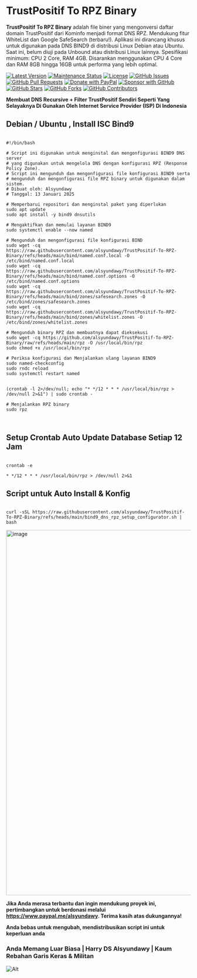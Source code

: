 # TrustPositif To RPZ Binary


**TrustPositif To RPZ Binary** adalah file biner yang mengonversi daftar domain TrustPositif dari Kominfo menjadi format DNS RPZ. Mendukung fitur WhiteList dan Google SafeSearch (terbaru!). 
Aplikasi ini dirancang khusus untuk digunakan pada DNS BIND9 di distribusi Linux Debian atau Ubuntu. Saat ini, belum diuji pada Unbound atau distribusi Linux lainnya. Spesifikasi minimum: CPU 2 Core, RAM 4GB. Disarankan menggunakan CPU 4 Core dan RAM 8GB hingga 16GB untuk performa yang lebih optimal.


[![Latest Version](https://img.shields.io/github/v/release/alsyundawy/TrustPositif-To-RPZ-Binary)](https://github.com/alsyundawy/TrustPositif-To-RPZ-Binary/releases)
[![Maintenance Status](https://img.shields.io/maintenance/yes/9999)](https://github.com/alsyundawy/TrustPositif-To-RPZ-Binary/)
[![License](https://img.shields.io/github/license/alsyundawy/TrustPositif-To-RPZ-Binary)](https://github.com/alsyundawy/TrustPositif-To-RPZ-Binary/blob/master/LICENSE)
[![GitHub Issues](https://img.shields.io/github/issues/alsyundawy/TrustPositif-To-RPZ-Binary)](https://github.com/alsyundawy/TrustPositif-To-RPZ-Binary/issues)
[![GitHub Pull Requests](https://img.shields.io/github/issues-pr/alsyundawy/TrustPositif-To-RPZ-Binary)](https://github.com/alsyundawy/TrustPositif-To-RPZ-Binary/pulls)
[![Donate with PayPal](https://img.shields.io/badge/PayPal-donate-orange)](https://www.paypal.me/alsyundawy)
[![Sponsor with GitHub](https://img.shields.io/badge/GitHub-sponsor-orange)](https://github.com/sponsors/alsyundawy)
[![GitHub Stars](https://img.shields.io/github/stars/alsyundawy/TrustPositif-To-RPZ-Binary?style=social)](https://github.com/alsyundawy/TrustPositif-To-RPZ-Binary/stargazers)
[![GitHub Forks](https://img.shields.io/github/forks/alsyundawy/TrustPositif-To-RPZ-Binary?style=social)](https://github.com/alsyundawy/TrustPositif-To-RPZ-Binary/network/members)
[![GitHub Contributors](https://img.shields.io/github/contributors/alsyundawy/TrustPositif-To-RPZ-Binary?style=social)](https://github.com/alsyundawy/TrustPositif-To-RPZ-Binary/graphs/contributors)

**Membuat DNS Recursive + Filter TrustPositif Sendiri Seperti Yang Selayaknya Di Gunakan Oleh Internet Service Provider (ISP) Di Indonesia**

## Debian / Ubuntu , Install ISC Bind9 

````

#!/bin/bash

# Script ini digunakan untuk menginstal dan mengonfigurasi BIND9 DNS server
# yang digunakan untuk mengelola DNS dengan konfigurasi RPZ (Response Policy Zone).
# Script ini mengunduh dan mengonfigurasi file konfigurasi BIND9 serta 
# mengunduh dan mengonfigurasi file RPZ binary untuk digunakan dalam sistem.
# Dibuat oleh: Alsyundawy
# Tanggal: 13 Januari 2025

# Memperbarui repositori dan menginstal paket yang diperlukan
sudo apt update
sudo apt install -y bind9 dnsutils

# Mengaktifkan dan memulai layanan BIND9
sudo systemctl enable --now named

# Mengunduh dan mengonfigurasi file konfigurasi BIND
sudo wget -cq https://raw.githubusercontent.com/alsyundawy/TrustPositif-To-RPZ-Binary/refs/heads/main/bind/named.conf.local -O /etc/bind/named.conf.local
sudo wget -cq https://raw.githubusercontent.com/alsyundawy/TrustPositif-To-RPZ-Binary/refs/heads/main/bind/named.conf.options -O /etc/bind/named.conf.options
sudo wget -cq https://raw.githubusercontent.com/alsyundawy/TrustPositif-To-RPZ-Binary/refs/heads/main/bind/zones/safesearch.zones -O /etc/bind/zones/safesearch.zones
sudo wget -cq https://raw.githubusercontent.com/alsyundawy/TrustPositif-To-RPZ-Binary/refs/heads/main/bind/zones/whitelist.zones -O /etc/bind/zones/whitelist.zones

# Mengunduh binary RPZ dan membuatnya dapat dieksekusi
sudo wget -cq https://github.com/alsyundawy/TrustPositif-To-RPZ-Binary/raw/refs/heads/main/rpz -O /usr/local/bin/rpz
sudo chmod +x /usr/local/bin/rpz

# Periksa konfigurasi dan Menjalankan ulang layanan BIND9
sudo named-checkconfig
sudo rndc reload
sudo systemctl restart named


(crontab -l 2>/dev/null; echo "* */12 * * * /usr/local/bin/rpz > /dev/null 2>&1") | sudo crontab -

# Menjalankan RPZ binary
sudo rpz



````


## Setup Crontab Auto Update Database Setiap 12 Jam

````

crontab -e

* */12 * * * /usr/local/bin/rpz > /dev/null 2>&1

````

## Script untuk Auto Install & Konfig

````

curl -sSL https://raw.githubusercontent.com/alsyundawy/TrustPositif-To-RPZ-Binary/refs/heads/main/bind9_dns_rpz_setup_configurator.sh | bash

````

<img width="997" alt="image" src="https://github.com/user-attachments/assets/09c1db0f-d0bc-40fe-b89a-63291e8a000c" />


**Jika Anda merasa terbantu dan ingin mendukung proyek ini, pertimbangkan untuk berdonasi melalui https://www.paypal.me/alsyundawy. Terima kasih atas dukungannya!**


**Anda bebas untuk mengubah, mendistribusikan script ini untuk keperluan anda**


### Anda Memang Luar Biasa | Harry DS Alsyundawy | Kaum Rebahan Garis Keras & Militan

![Alt](https://repobeats.axiom.co/api/embed/75c94e83220b44df08a86f6dab16eb33d11cfab8.svg "Repobeats analytics image")



